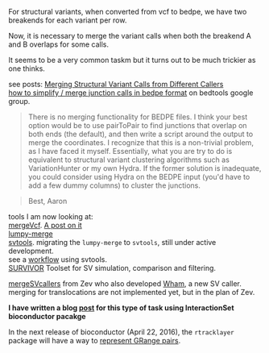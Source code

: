 
For structural variants, when converted from vcf to bedpe, we have two breakends for each variant per row.

Now, it is necessary to merge the variant calls when both the breakend A and B overlaps for some calls.

It seems to be a very common taskm but it turns out to be much trickier as one thinks.

see posts:
[Merging Structural Variant Calls from Different Callers](http://simpsonlab.github.io/2015/06/15/merging-sv-calls/)  
[how to simplify / merge junction calls in bedpe format](https://groups.google.com/forum/#!topic/bedtools-discuss/JXZbJSwVxUo) on bedtools google group.
>There is no merging functionality for BEDPE files.  I think your best option would be to use pairToPair to find junctions that overlap on both ends (the default), and then write a script around the output to merge the coordinates.  I recognize that this is a non-trivial problem, as I have faced it myself.  Essentially, what you are try to do is equivalent to structural variant clustering algorithms such as VariationHunter or my own Hydra.  If the former solution is inadequate, you could consider using Hydra on the BEDPE input (you'd have to add a few dummy columns) to cluster the junctions.

>Best,
>Aaron

tools I am now looking at:  
[mergeVcf](https://github.com/ljdursi/mergevcf). [A post on it](http://simpsonlab.github.io/2015/06/15/merging-sv-calls/)  
[lumpy-merge](https://github.com/hall-lab/lumpy-merge)  
[svtools](https://github.com/hall-lab/svtools). migrating the `lumpy-merge` to `svtools`, still under active development.  
see a [workflow](https://github.com/hall-lab/svtools/blob/master/svtools_demo.sh) using svtools.  
[SURVIVOR](https://github.com/fritzsedlazeck/SURVIVOR) Toolset for SV simulation, comparison and filtering.

[mergeSVcallers](https://github.com/zeeev/mergeSVcallers) from Zev who also developed [Wham](https://github.com/zeeev/wham), a new SV caller. merging for translocations are not implemented yet, but in the plan of Zev.

**I have written a blog [post](http://crazyhottommy.blogspot.com/2016/03/breakpoints-clustering-for-structural.html) for this type of task using InteractionSet bioconductor pacakge** 

In the next release of bioconductor (April 22, 2016), the `rtracklayer` package will have a way to [represent GRange pairs](https://support.bioconductor.org/p/78082/#79195).
